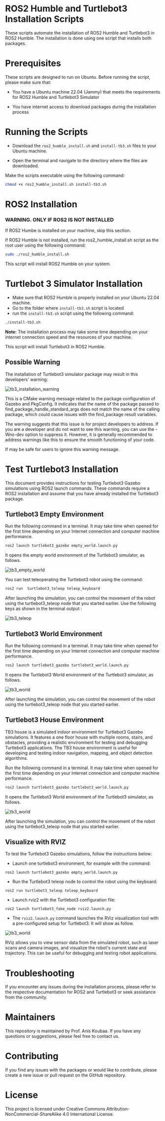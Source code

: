 # ROS2 Humble and Turtlebot3 Installation Scripts
These scripts automate the installation of ROS2 Humble and Turtlebot3 in ROS2 Humble. The installation is done using one script that installs both packages.

# Prerequisites
These scripts are designed to run on Ubuntu. Before running the script, please make sure that:

* You have a Ubuntu machine 22.04 (Jammy) that meets the requirements for ROS2 Humble and Turtlebot3 Simulator

* You have internet access to download packages during the installation process

# Running the Scripts

* Download the `ros2_humble_install.sh` and `install-tb3.sh` files to your Ubuntu machine.

* Open the terminal and navigate to the directory where the files are downloaded.

Make the scripts executable using the following command:

```bash
chmod +x ros2_humble_install.sh install-tb3.sh
```
# ROS2 Installation 

### WARNING. ONLY IF ROS2 IS NOT INSTALLED

If ROS2 Humbe is installed on your machine, skip this section. 

If ROS2 Humble is not installed, run the ros2_humble_install.sh script as the root user using the following command:

```bash
sudo ./ros2_humble_install.sh
```

This script will install ROS2 Humble on your system.

# Turtlebot 3 Simulator Installation 

* Make sure that ROS2 Humble is properly installed on your Ubuntu 22.04 machine. 
* Go to the folder where `install-tb3.sh` script is located
* run the `install-tb3.sh` script using the following command:

```bash
./install-tb3.sh
```

**Note:** The installation process may take some time depending on your internet connection speed and the resources of your machine.

This script will install Turtlebot3 in ROS2 Humble.

## Possible Warning

The installation of Turtlebot3 simulator package may result in this developers' warning:

![tb3_installation_warning](images/tb3_installation_warning.png)

This is a CMake warning message related to the package configuration of Gazebo and PkgConfig. It indicates that the name of the package passed to find_package_handle_standard_args does not match the name of the calling package, which could cause issues with the find_package result variables.

The warning suggests that this issue is for project developers to address. If you are a developer and do not want to see this warning, you can use the -Wno-dev option to suppress it. However, it is generally recommended to address warnings like this to ensure the smooth functioning of your code.

If may be safe for users to ignore this warning message. 

# Test Turtlebot3 Installation 

This document provides instructions for testing Turtlebot3 Gazebo simulations using ROS2 launch commands. These commands require a ROS2 installation and assume that you have already installed the Turtlebot3 package.

## Turtlebot3 Empty Emvironment 

Run the following command in a terminal. It may take time when opened for the first time depending on your Internet connection and computer machine performance. 

```bash
ros2 launch turtlebot3_gazebo empty_world.launch.py
```

It opens the empty world environment of the Turtlebot3 simulator, as follows. 

![tb3_empty_world](images/tb3_empty.png)

You can test teleoperating the Turtlebot3 robot using the command:

```bash
ros2 run  turtlebot3_teleop teleop_keyboard
```

After launching the simulation, you can control the movement of the robot using the turtlebot3_teleop node that you started earlier. Use the following keys as shown in the terminal output :

![tb3_teleop](images/tb3_teleop.png)

## Turtlebot3 World Emvironment 

Run the following command in a terminal. It may take time when opened for the first time depending on your Internet connection and computer machine performance. 

```bash
ros2 launch turtlebot3_gazebo turtlebot3_world.launch.py
```

It opens the Turtlebot3 World environment of the Turtlebot3 simulator, as follows. 

![tb3_world](images/tb3_world.png)

After launching the simulation, you can control the movement of the robot using the turtlebot3_teleop node that you started earlier.

## Turtlebot3 House Emvironment 

TB3 house is a simulated indoor environment for Turtlebot3 Gazebo simulations. It features a one floor house with multiple rooms, stairs, and obstacles, providing a realistic environment for testing and debugging Turtlebot3 applications. The TB3 house environment is useful for developing and testing indoor navigation, mapping, and object detection algorithms.

Run the following command in a terminal. It may take time when opened for the first time depending on your Internet connection and computer machine performance. 

```bash
ros2 launch turtlebot3_gazebo turtlebot3_world.launch.py
```

It opens the Turtlebot3 World environment of the Turtlebot3 simulator, as follows. 

![tb3_world](images/tb3_house.png)

After launching the simulation, you can control the movement of the robot using the turtlebot3_teleop node that you started earlier.

## Visualize with RVIZ

To test the Turtlebot3 Gazebo simulations, follow the instructions below:

* Launch one turtlebot3 environment, for example with the command: 
```
ros2 launch turtlebot3_gazebo empty_world.launch.py
```
* Run the Turtlebot3 teleop node to control the robot using the keyboard: 
```
ros2 run turtlebot3_teleop teleop_keyboard
```
* Launch rviz2 with the Turtlebot3 configuration file: 
```
ros2 launch turtlebot3_fake_node rviz2.launch.py
```

* The `rviz2.launch.py` command launches the RViz visualization tool with a pre-configured setup for Turtlebot3.  It will show as follow. 

![tb3_world](images/tb3_rviz.png)

RViz allows you to view sensor data from the simulated robot, such as laser scans and camera images, and visualize the robot's current state and trajectory. This can be useful for debugging and testing robot applications.

# Troubleshooting
If you encounter any issues during the installation process, please refer to the respective documentation for ROS2 and Turtlebot3 or seek assistance from the community.

# Maintainers
This repository is maintained by Prof. Anis Koubaa. If you have any questions or suggestions, please feel free to contact us.

# Contributing
If you find any issues with the packages or would like to contribute, please create a new issue or pull request on the GitHub repository.

# License
This project is licensed under Creative Commons Attribution-NonCommercial-ShareAlike 4.0 International License.